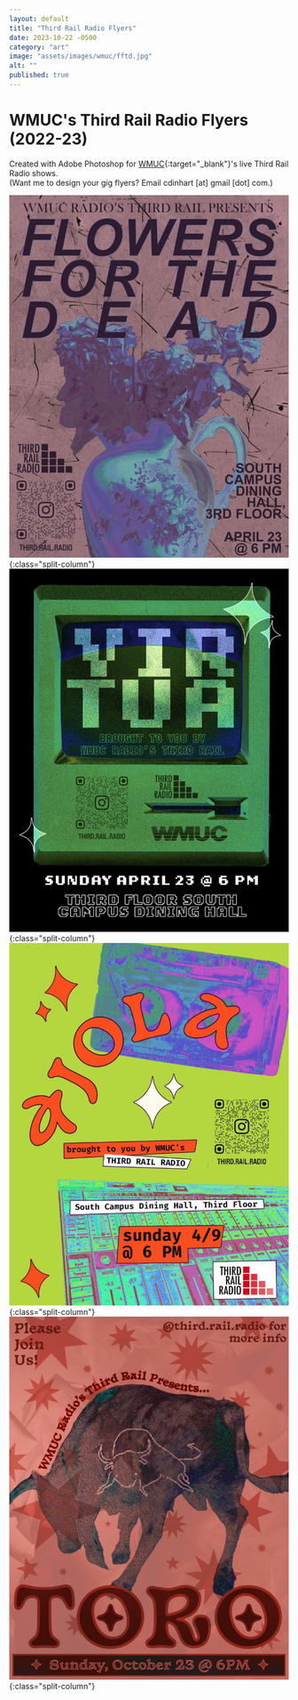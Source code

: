 ```yaml
---
layout: default
title: "Third Rail Radio Flyers"
date: 2023-10-22 -0500
category: "art"
image: "assets/images/wmuc/fftd.jpg"
alt: ""
published: true
---
```


# WMUC's Third Rail Radio Flyers (2022-23)

Created with Adobe Photoshop for [WMUC](https://wmuc.umd.edu/){:target="_blank"}'s live Third Rail Radio shows.  
(Want me to design your gig flyers? Email cdinhart [at] gmail [dot] com.)

![](assets/images/wmuc/fftd.jpg){:class="split-column"}
![](assets/images/wmuc/virtua.jpg){:class="split-column"}
![](assets/images/wmuc/ajola.jpg){:class="split-column"}
![](assets/images/wmuc/toro_flyer.jpg){:class="split-column"}